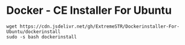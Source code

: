 # Docker - CE Installer For Ubuntu

```
wget https://cdn.jsdelivr.net/gh/ExtremeSTR/Dockerinstaller-For-Ubuntu/dockerinstall
sudo -s bash dockerinstall
```
